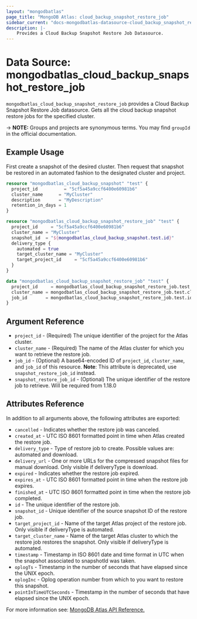```yaml
---
layout: "mongodbatlas"
page_title: "MongoDB Atlas: cloud_backup_snapshot_restore_job"
sidebar_current: "docs-mongodbatlas-datasource-cloud_backup_snapshot_restore_job"
description: |-
    Provides a Cloud Backup Snapshot Restore Job Datasource.
---
```


# Data Source: mongodbatlas_cloud_backup_snapshot_restore_job

`mongodbatlas_cloud_backup_snapshot_restore_job` provides a Cloud Backup Snapshot Restore Job datasource. Gets all the cloud backup snapshot restore jobs for the specified cluster.

-> **NOTE:** Groups and projects are synonymous terms. You may find `groupId` in the official documentation.

## Example Usage
First create a snapshot of the desired cluster. Then request that snapshot be restored in an automated fashion to the designated cluster and project.

```terraform
resource "mongodbatlas_cloud_backup_snapshot" "test" {
  project_id          = "5cf5a45a9ccf6400e60981b6"
  cluster_name      = "MyCluster"
  description       = "MyDescription"
  retention_in_days = 1
}

resource "mongodbatlas_cloud_backup_snapshot_restore_job" "test" {
  project_id     = "5cf5a45a9ccf6400e60981b6"
  cluster_name = "MyCluster"
  snapshot_id  = "${mongodbatlas_cloud_backup_snapshot.test.id}"
  delivery_type {
    automated = true
    target_cluster_name = "MyCluster"
    target_project_id     = "5cf5a45a9ccf6400e60981b6"
  }
}

data "mongodbatlas_cloud_backup_snapshot_restore_job" "test" {
  project_id     = mongodbatlas_cloud_backup_snapshot_restore_job.test.project_id
  cluster_name = mongodbatlas_cloud_backup_snapshot_restore_job.test.cluster_name
  job_id       = mongodbatlas_cloud_backup_snapshot_restore_job.test.id
}
```

## Argument Reference

* `project_id` - (Required) The unique identifier of the project for the Atlas cluster.
* `cluster_name` - (Required) The name of the Atlas cluster for which you want to retrieve the restore job.
* `job_id` - (Optional) A base64-encoded ID  of `project_id`, `cluster_name`, and `job_id` of this resource. **Note**: This attribute is deprecated, use `snapshot_restore_job_id` instead.
* `snapshot_restore_job_id` - (Optional) The unique identifier of the restore job to retrieve. Will be required from 1.18.0

## Attributes Reference

In addition to all arguments above, the following attributes are exported:

* `cancelled` -	Indicates whether the restore job was canceled.
* `created_at` -	UTC ISO 8601 formatted point in time when Atlas created the restore job.
* `delivery_type` - Type of restore job to create. Possible values are: automated and download.
* `delivery_url` -	One or more URLs for the compressed snapshot files for manual download. Only visible if deliveryType is download.
* `expired` -	Indicates whether the restore job expired.
* `expires_at` -	UTC ISO 8601 formatted point in time when the restore job expires.
* `finished_at` -	UTC ISO 8601 formatted point in time when the restore job completed.
* `id` -	The unique identifier of the restore job.
* `snapshot_id` -	Unique identifier of the source snapshot ID of the restore job.
* `target_project_id` -	Name of the target Atlas project of the restore job. Only visible if deliveryType is automated.
* `target_cluster_name` -	Name of the target Atlas cluster to which the restore job restores the snapshot. Only visible if deliveryType is automated.
* `timestamp` - Timestamp in ISO 8601 date and time format in UTC when the snapshot associated to snapshotId was taken.
* `oplogTs` - Timestamp in the number of seconds that have elapsed since the UNIX epoch.
* `oplogInc` - Oplog operation number from which to you want to restore this snapshot. 
* `pointInTimeUTCSeconds` - Timestamp in the number of seconds that have elapsed since the UNIX epoch.

For more information see: [MongoDB Atlas API Reference.](https://docs.atlas.mongodb.com/reference/api/cloud-backup/restore/get-one-restore-job/)
